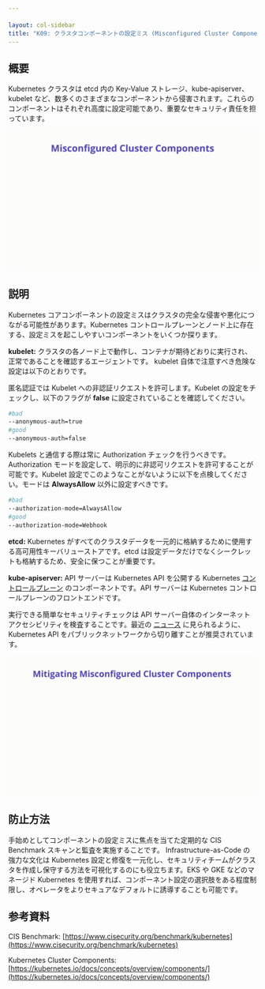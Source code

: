```yaml
---

layout: col-sidebar
title: "K09: クラスタコンポーネントの設定ミス (Misconfigured Cluster Components)"
---
```


## 概要
Kubernetes クラスタは etcd 内の Key-Value ストレージ、kube-apiserver、kubelet など、数多くのさまざまなコンポーネントから侵害されます。これらのコンポーネントはそれぞれ高度に設定可能であり、重要なセキュリティ責任を担っています。

![Misconfigured Cluster Components - Illustration](/assets/images/K09-2022.gif)

## 説明

Kubernetes コアコンポーネントの設定ミスはクラスタの完全な侵害や悪化につながる可能性があります。Kubernetes コントロールプレーンとノード上に存在する、設定ミスを起こしやすいコンポーネントをいくつか探ります。

**kubelet:** クラスタの各ノード上で動作し、コンテナが期待どおりに実行され、正常であることを確認するエージェントです。 kubelet 自体で注意すべき危険な設定は以下のとおりです。

匿名認証では Kubelet への非認証リクエストを許可します。Kubelet の設定をチェックし、以下のフラグが **false** に設定されていることを確認してください。

```bash
#bad
--anonymous-auth=true
#good
--anonymous-auth=false
```

Kubelets と通信する際は常に Authorization チェックを行うべきです。Authorization モードを設定して、明示的に非認可リクエストを許可することが可能です。Kubelet 設定でこのようなことがないように以下を点検してください。モードは **AlwaysAllow** 以外に設定すべきです。

```bash
#bad
--authorization-mode=AlwaysAllow
#good
--authorization-mode=Webhook
```

**etcd:** Kubernetes がすべてのクラスタデータを一元的に格納するために使用する高可用性キーバリューストアです。etcd は設定データだけでなくシークレットも格納するため、安全に保つことが重要です。

**kube-apiserver:** API サーバーは Kubernetes API を公開する Kubernetes [コントロールプレーン](https://kubernetes.io/docs/reference/glossary/?all=true#term-control-plane) のコンポーネントです。API サーバーは Kubernetes コントロールプレーンのフロントエンドです。


実行できる簡単なセキュリティチェックは API サーバー自体のインターネットアクセシビリティを検査することです。最近の [ニュース](https://www.bleepingcomputer.com/news/security/over-900-000-kubernetes-instances-found-exposed-online/) に見られるように、 Kubernetes API をパブリックネットワークから切り離すことが推奨されています。

![Misconfigured Cluster Components - Mitigations](/assets/images/K09-2022-mitigation.gif)

## 防止方法

手始めとしてコンポーネントの設定ミスに焦点を当てた定期的な CIS Benchmark スキャンと監査を実施することです。 Infrastructure-as-Code の強力な文化は Kubernetes 設定と修復を一元化し、セキュリティチームがクラスタを作成し保守する方法を可視化するのにも役立ちます。EKS や GKE などのマネージド Kubernetes を使用すれば、コンポーネント設定の選択肢をある程度制限し、オペレータをよりセキュアなデフォルトに誘導することも可能です。

## 参考資料

CIS Benchmark: [https://www.cisecurity.org/benchmark/kubernetes](https://www.cisecurity.org/benchmark/kubernetes)

Kubernetes Cluster Components: [https://kubernetes.io/docs/concepts/overview/components/](https://kubernetes.io/docs/concepts/overview/components/)
